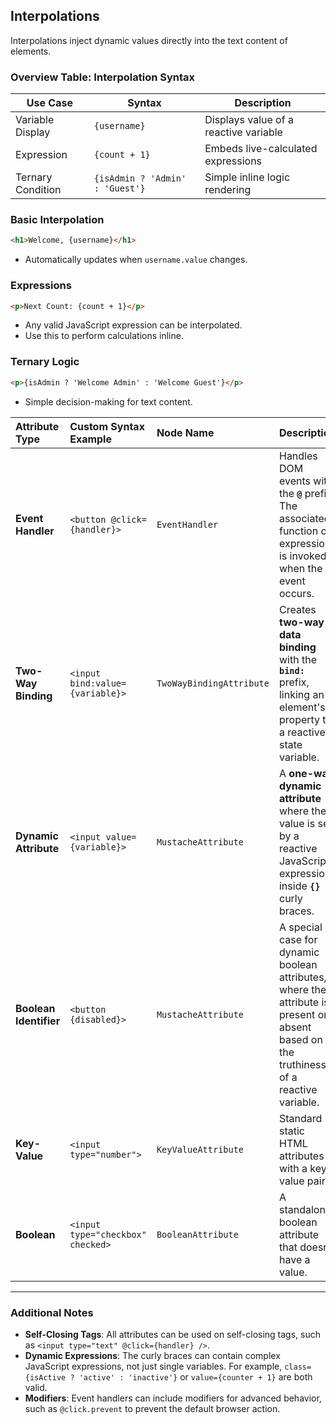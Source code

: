## Interpolations

Interpolations inject dynamic values directly into the text content of elements.

### Overview Table: Interpolation Syntax

| Use Case          | Syntax                          | Description                           |
| ----------------- | ------------------------------- | ------------------------------------- |
| Variable Display  | `{username}`                    | Displays value of a reactive variable |
| Expression        | `{count + 1}`                   | Embeds live-calculated expressions    |
| Ternary Condition | `{isAdmin ? 'Admin' : 'Guest'}` | Simple inline logic rendering         |

###  Basic Interpolation

```html
<h1>Welcome, {username}</h1>
```

* Automatically updates when `username.value` changes.


### Expressions

```html
<p>Next Count: {count + 1}</p>
```

* Any valid JavaScript expression can be interpolated.
* Use this to perform calculations inline.

###  Ternary Logic

```html
<p>{isAdmin ? 'Welcome Admin' : 'Welcome Guest'}</p>
```

* Simple decision-making for text content.


| Attribute Type | Custom Syntax Example | Node Name | Description |
| :--- | :--- | :--- | :--- |
| **Event Handler** | `<button @click={handler}>` | `EventHandler` | Handles DOM events with the **`@`** prefix. The associated function or expression is invoked when the event occurs. |
| **Two-Way Binding** | `<input bind:value={variable}>` | `TwoWayBindingAttribute` | Creates **two-way data binding** with the **`bind:`** prefix, linking an element's property to a reactive state variable. |
| **Dynamic Attribute** | `<input value={variable}>` | `MustacheAttribute` | A **one-way dynamic attribute** where the value is set by a reactive JavaScript expression inside **`{}`** curly braces. |
| **Boolean Identifier** | `<button {disabled}>` | `MustacheAttribute` | A special case for dynamic boolean attributes, where the attribute is present or absent based on the truthiness of a reactive variable. |
| **Key-Value** | `<input type="number">` | `KeyValueAttribute` | Standard static HTML attributes with a key-value pair. |
| **Boolean** | `<input type="checkbox" checked>` | `BooleanAttribute` | A standalone boolean attribute that doesn't have a value. |

***

### Additional Notes

* **Self-Closing Tags**: All attributes can be used on self-closing tags, such as `<input type="text" @click={handler} />`.
* **Dynamic Expressions**: The curly braces can contain complex JavaScript expressions, not just single variables. For example, `class={isActive ? 'active' : 'inactive'}` or `value={counter + 1}` are both valid.
* **Modifiers**: Event handlers can include modifiers for advanced behavior, such as `@click.prevent` to prevent the default browser action.

